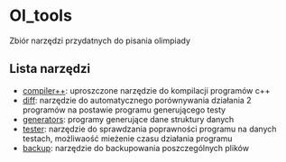
# OI_tools
Zbiór narzędzi przydatnych do pisania olimpiady
## Lista narzędzi
- [compiler++](https://github.com/adespawn/OI_tools/tree/master/tools/compiler%2B%2B "compiler++"): uproszczone narzędzie do kompilacji programów c++
- [diff](https://github.com/adespawn/OI_tools/tree/master/tools/diff "diff"): narzędzie do automatycznego porównywania działania 2 programów na postawie programu generującego testy
- [generators](https://github.com/adespawn/OI_tools/tree/master/tools/generators "generators"): programy generujące dane struktury danych
- [tester](https://github.com/adespawn/OI_tools/tree/master/tools/tester "tester"): narzędzie do sprawdzania poprawności programu na danych testach, możliwaość mieżenie czasu działania programu
- [backup](https://github.com/adespawn/OI_tools/tree/master/tools/backup): narzędzie do backupowania poszczególnych plików
